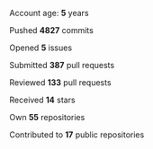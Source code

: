 Account age: **5** years

Pushed **4827** commits

Opened **5** issues

Submitted **387** pull requests

Reviewed **133** pull requests

Received **14** stars

Own **55** repositories

Contributed to **17** public repositories

